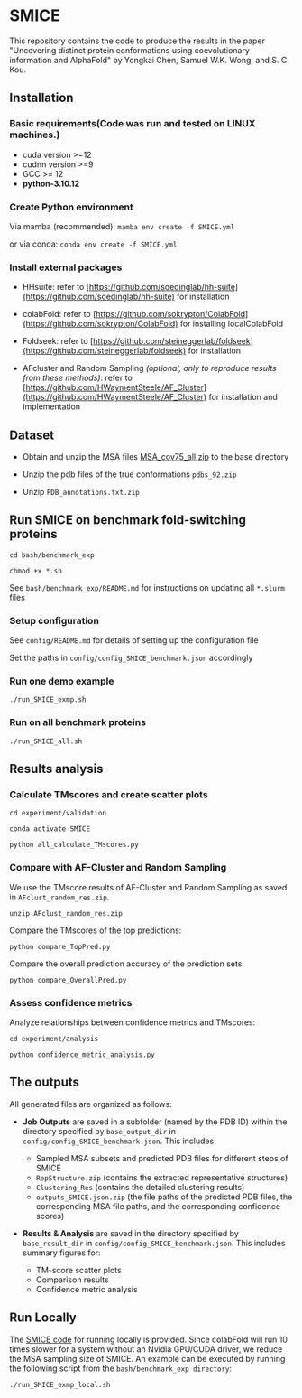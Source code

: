 # SMICE

This repository contains the code to produce the results in the paper "Uncovering distinct protein conformations using coevolutionary information and AlphaFold" by Yongkai Chen, Samuel W.K. Wong, and S. C. Kou.

## Installation

### Basic requirements(Code was run and tested on LINUX machines.)

* cuda version >=12
* cudnn version >=9
* GCC >= 12
* **python-3.10.12**
 
### Create Python environment
Via mamba (recommended): `mamba env create -f SMICE.yml`

or via conda: `conda env create -f SMICE.yml`

### Install external packages

* HHsuite: refer to [https://github.com/soedinglab/hh-suite](https://github.com/soedinglab/hh-suite) for installation

* colabFold: refer to [https://github.com/sokrypton/ColabFold](https://github.com/sokrypton/ColabFold) for installing localColabFold

* Foldseek: refer to [https://github.com/steineggerlab/foldseek](https://github.com/steineggerlab/foldseek) for installation

* AFcluster and Random Sampling *(optional, only to reproduce results from these methods)*: refer to [https://github.com/HWaymentSteele/AF_Cluster](https://github.com/HWaymentSteele/AF_Cluster) for installation and implementation

## Dataset
- Obtain and unzip the MSA files [MSA_cov75_all.zip](https://drive.google.com/file/d/1sTRjkz6UXTvQKDi33I8Xx3jcCd0O8a1S/view?usp=drive_link) to the base directory

- Unzip the pdb files of the true conformations `pdbs_92.zip`

- Unzip `PDB_annotations.txt.zip`

## Run SMICE on benchmark fold-switching proteins

`cd bash/benchmark_exp`

`chmod +x *.sh`

See `bash/benchmark_exp/README.md` for instructions on updating all `*.slurm` files

### Setup configuration ###

See `config/README.md` for details of setting up the configuration file

Set the paths in `config/config_SMICE_benchmark.json` accordingly


### Run one demo example ###
`./run_SMICE_exmp.sh`

### Run on all benchmark proteins ###
`./run_SMICE_all.sh`

## Results analysis ##

### Calculate TMscores and create scatter plots
`cd experiment/validation`

`conda activate SMICE`

`python all_calculate_TMscores.py`

### Compare with AF-Cluster and Random Sampling
We use the TMscore results of AF-Cluster and Random Sampling as saved in `AFclust_random_res.zip`.

`unzip AFclust_random_res.zip`

Compare the TMscores of the top predictions:

`python compare_TopPred.py` 

Compare the overall prediction accuracy of the prediction sets:

`python compare_OverallPred.py` 

### Assess confidence metrics

Analyze relationships between confidence metrics and TMscores:

`cd experiment/analysis`

`python confidence_metric_analysis.py`


## The outputs
All generated files are organized as follows:

*   **Job Outputs** are saved in a subfolder (named by the PDB ID) within the directory specified by `base_output_dir` in `config/config_SMICE_benchmark.json`. This includes:
    *   Sampled MSA subsets and predicted PDB files for different steps of SMICE
    *   `RepStructure.zip` (contains the extracted representative structures)
    *   `Clustering_Res` (contains the detailed clustering results)
    *   `outputs_SMICE.json.zip` (the file paths of the predicted PDB files, the corresponding MSA file paths, and the corresponding confidence scores)

*   **Results & Analysis** are saved in the directory specified by `base_result_dir` in `config/config_SMICE_benchmark.json`. This includes summary figures for:
    *   TM-score scatter plots
    *   Comparison results
    *   Confidence metric analysis
 
## Run Locally
The [SMICE code](https://drive.google.com/file/d/1EWiAxNt7OiNrWYUrvmZ-3AmYRp2YcKGs/view?usp=drive_link) for running locally is provided. Since colabFold will run 10 times slower for a system without an Nvidia GPU/CUDA driver, we reduce the MSA sampling size of SMICE. An example can be executed by running the following script from the `bash/benchmark_exp directory`:

`./run_SMICE_exmp_local.sh`
